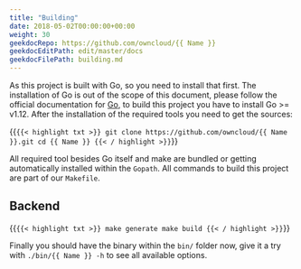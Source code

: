 ```yaml
---
title: "Building"
date: 2018-05-02T00:00:00+00:00
weight: 30
geekdocRepo: https://github.com/owncloud/{{ Name }}
geekdocEditPath: edit/master/docs
geekdocFilePath: building.md
---
```


As this project is built with Go, so you need to install that first. The installation of Go is out of the scope of this document, please follow the official documentation for [Go](https://golang.org/doc/install), to build this project you have to install Go >= v1.12. After the installation of the required tools you need to get the sources:

{{`{{< highlight txt >}}
git clone https://github.com/owncloud/{{ Name }}.git
cd {{ Name }}
{{< / highlight >}}`}}

All required tool besides Go itself and make are bundled or getting automatically installed within the `Gopath`. All commands to build this project are part of our `Makefile`.

## Backend

{{`{{< highlight txt >}}
make generate
make build
{{< / highlight >}}`}}

Finally you should have the binary within the `bin/` folder now, give it a try with `./bin/{{ Name }} -h` to see all available options.
